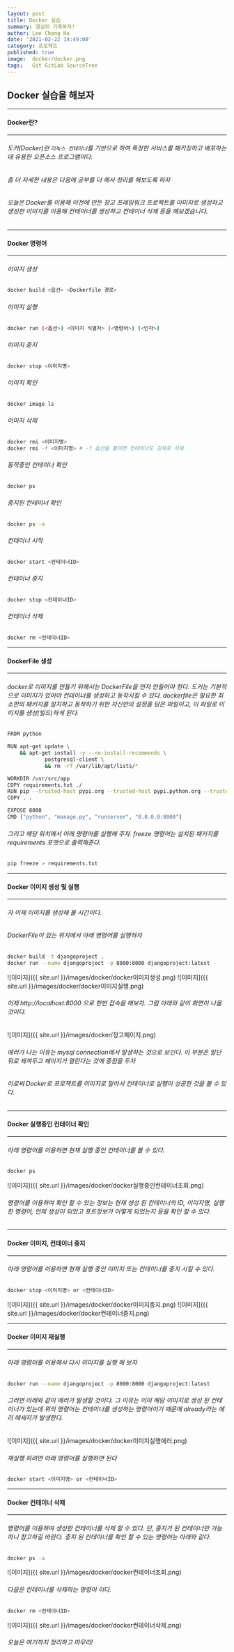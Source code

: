 ```yaml
---
layout: post
title: Docker 실습
summary: 열심히 기록하자!
author: Lee Chang Ho
date: '2021-02-22 14:49:00'
category: 프로젝트
published: true
image:  docker/docker.png
tags:   Git GitLab SourceTree
---
```


## Docker 실습을 해보자

---
#### Docker란?
---
###### 도커(Docker)란 `리눅스 컨테이너`를 기반으로 하여 특정한 서비스를 패키징하고 배포하는데 유용한 오픈소스 프로그램이다.
###### 좀 더 자세한 내용은 다음에 공부를 더 해서 정리를 해보도록 하자
###### 오늘은 Docker를 이용해 이전에 만든 장고 프레임워크 프로젝트를 이미지로 생성하고  생성한 이미지를 이용해 컨테이너를 생성하고 컨테이너 삭제 등을 해보겠습니다.

---
#### Docker 명령어
---
###### 이미지 생성
```bash
docker build <옵션> <Dockerfile 경로>
```  
###### 이미지 실행
```bash
docker run (<옵션>) <이미지 식별자> (<명령어>) (<인자>)
```  
###### 이미지 중지
```bash
docker stop <이미지명>
```  
###### 이미지 확인
```bash
docker image ls
```  
###### 이미지 삭제
```bash
docker rmi <이미지명>
docker rmi -f <이미지명> # -f 옵션을 붙이면 컨테이너도 강제로 삭제
```  
###### 동작중인 컨테이너 확인
```bash
docker ps
```  
###### 중지된 컨테이너 확인
```bash
docker ps -a
```  
###### 컨테이너 시작
```bash
docker start <컨테이너ID>
```  
###### 컨테이너 중지
```bash
docker stop <컨테이너ID>
```  
###### 컨테이너 삭제
```bash
docker rm <컨테이너ID>
```  

---
#### DockerFile 생성 
---
###### docker로 이미지를 만들기 위해서는 DockerFile을 먼저 만들어야 한다. 도커는 기본적으로 이미지가 있어야 컨테이너를 생성하고 동작시킬 수 있다. dockerfile은 필요한 최소한의 패키지를 설치하고 동작하기 위한 자신만의 설정을 담은 파일이고, 이 파일로 이미지를 생성(빌드)하게 된다.
```bash
FROM python

RUN apt-get update \
    && apt-get install -y --no-install-recommends \
            postgresql-client \
	        && rm -rf /var/lib/apt/lists/*

WORKDIR /usr/src/app
COPY requirements.txt ./
RUN pip --trusted-host pypi.org --trusted-host pypi.python.org --trusted-host files.pythonhosted.org install -r requirements.txt
COPY . .

EXPOSE 8000
CMD ["python", "manage.py", "runserver", "0.0.0.0:8000"]
```
###### 그리고 해당 위치에서 아래 명령어를 실행해 주자. freeze 명령어는 설치된 패키지를 requirements 포맷으로 출력해준다.
```bash
pip freeze > requirements.txt
```

---
#### Docker 이미지 생성 및 실행
---
###### 자 이제 이미지를 생성해 볼 시간이다.
###### DockerFile이 있는 위치에서 아래 명령어를 실행하자
```bash
docker build -t djangoproject .
docker run --name djangoproject -p 8000:8000 djangoproject:latest
```
![이미지]({{ site.url }}/images/docker/docker이미지생성.png)
![이미지]({{ site.url }}/images/docker/docker이미지실행.png)

###### 이제 http://localhost:8000 으로 한번 접속을 해보자. 그럼 아래와 같이 화면이 나올 것이다.
![이미지]({{ site.url }}/images/docker/장고페이지.png)
###### 에러가 나는 이유는 mysql connection에서 발생하는 것으로 보인다. 이 부분은 일단 뒤로 제껴두고 페이지가 열린다는 것에 중점을 두자

###### 이로써 Docker로 프로젝트를 이미지로 말아서 컨테이너로 실행이 성공한 것을 볼 수 있다.

---
#### Docker 실행중인 컨테이너 확인
---
###### 아래 명령어를 이용하면 현재 실행 중인 컨테이너를 볼 수 있다. 
```bash
docker ps
```
![이미지]({{ site.url }}/images/docker/docker실행중인컨테이너조회.png)
###### 명령어를 이용하여 확인 할 수 있는 정보는 현재 생성 된 컨테이너의 ID, 이미지명, 실행 한 명령어, 언제 생성이 되었고 포트정보가 어떻게 되었는지 등을 확인 할 수 있다.

---
#### Docker 이미지, 컨테이너 중지
---
###### 아래 명령어를 이용하면 현재 실행 중인 이미지 또는 컨테이너를 중지 시킬 수 있다.
```bash
docker stop <이미지명> or <컨테이너ID>
```
![이미지]({{ site.url }}/images/docker/docker이미지중지.png)
![이미지]({{ site.url }}/images/docker/docker컨테이너중지.png)

---
#### Docker 이미지 재실행
---
###### 아래 명령어를 이용해서 다시 이미지를 실행 해 보자
```bash
docker run --name djangoproject -p 8000:8000 djangoproject:latest
```
###### 그러면 아래와 같이 에러가 발생할 것이다. 그 이유는 이미 해당 이미지로 생성 된 컨테이너가 있는데 위의 명령어는 컨테이너를 생성하는 명령어이기 때문에 already라는 에러 메세지가 발생한다.
![이미지]({{ site.url }}/images/docker/docker이미지실행에러.png)

###### 재실행 하려면 아래 명령어를 실행하면 된다
```bash
docker start <이미지명> or <컨테이너ID>
```

---
#### Docker 컨테이너 삭제
---
###### 명령어를 이용하여 생성한 컨테이너를 삭제 할 수 있다. 단, 중지가 된 컨테이너만 가능하니 참고하길 바란다. 중지 된 컨테이너를 확인 할 수 있는 명령어는 아래와 같다.
```bash
docker ps -a
```
![이미지]({{ site.url }}/images/docker/docker컨테이너조회.png)
###### 다음은 컨테이너를 삭제하는 명령어 이다.
```bash
docker rm <컨테이너ID>
```
![이미지]({{ site.url }}/images/docker/docker컨테이너삭제.png)

###### 오늘은 여기까지  정리하고 마무리!
<!--stackedit_data:
eyJoaXN0b3J5IjpbMTYwMTI3MzE1MCwxNzA4NDcyODAyLC0xOT
AyMTU4MzE2LDE2MzE3NjQ4NSwxMjc1NzUzMTQ1LC0xMTU0NDUy
ODMyLC0xMjYzMTU3NTE1LC05MTA3Nzg1MDAsLTI5NTk2NjQzMC
wtMTMxNjI4OTUxOV19
-->